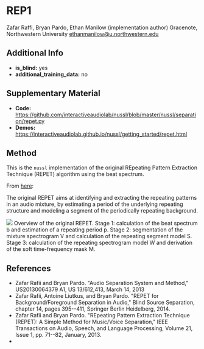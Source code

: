 # REP1 <!-- Your submission short name in <=4 characters -->
Zafar Raffi, Bryan Pardo, Ethan Manilow (implementation author) <!-- Authors  -->
Gracenote, Northwestern University <!-- Affiliations -->
ethanmanilow@u.northwestern.edu <!-- one corresponding mail address -->

## Additional Info

* __is_blind:__ yes  <!-- if you used supervised learning, answer no -->
* __additional_training_data:__ no  <!-- if you used more data than musdb (not including data augmentation)-->

## Supplementary Material

* __Code:__ https://github.com/interactiveaudiolab/nussl/blob/master/nussl/separation/repet.py
* __Demos:__ https://interactiveaudiolab.github.io/nussl/getting_started/repet.html


## Method
This is the ``nussl`` implementation of the original REpeating Pattern Extraction 
Technique (REPET) algorithm using the beat spectrum.

From [here](http://music.cs.northwestern.edu/research.php?project=repet):

The original REPET aims at identifying and extracting the repeating patterns in an audio mixture, by estimating a period of the underlying repeating structure and modeling a segment of the periodically repeating background. 

![](http://music.cs.northwestern.edu/includes/projects/repet/images/repet.png)
Overview of the original REPET. Stage 1: calculation of the beat spectrum b and estimation of a repeating period p. Stage 2: segmentation of the mixture spectrogram V and calculation of the repeating segment model S. Stage 3: calculation of the repeating spectrogram model W and derivation of the soft time-frequency mask M. 

## References

- Zafar Rafii and Bryan Pardo. "Audio Separation System and Method," US20130064379 A1, US 13/612,413, March 14, 2013
- Zafar Rafii, Antoine Liutkus, and Bryan Pardo. "REPET for Background/Foreground Separation in Audio," Blind Source Separation, chapter 14, pages 395--411, Springer Berlin Heidelberg, 2014.
- Zafar Rafii and Bryan Pardo. "REpeating Pattern Extraction Technique (REPET): A Simple Method for Music/Voice Separation," IEEE Transactions on Audio, Speech, and Language Processing, Volume 21, Issue 1, pp. 71--82, January, 2013.
- 
